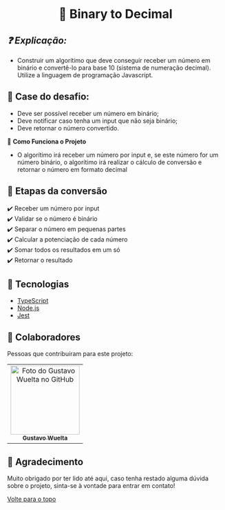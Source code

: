 <h1 align="center">🔢 Binary to Decimal</h1>

## <i> ❓ Explicação: </i>

- Construir um algorítimo que deve conseguir receber um número em binário e convertê-lo para base 10 (sistema de numeração decimal). Utilize a linguagem de programação Javascript.

## :page_facing_up: Case do desafio:

- Deve ser possível receber um número em binário;
- Deve notificar caso tenha um input que não seja binário;
- Deve retornar o número convertido.

🎲 **Como Funciona o Projeto**

- O algorítimo irá receber um número por input e, se este número for um número binário, o algorítimo irá realizar o cálculo de conversão e retornar o número em formato decimal

## 💾 Etapas da conversão

:heavy_check_mark: Receber um número por input\
:heavy_check_mark: Validar se o número é binário\
:heavy_check_mark: Separar o número em pequenas partes\
:heavy_check_mark: Calcular a potenciação de cada número\
:heavy_check_mark: Somar todos os resultados em um só\
:heavy_check_mark: Retornar o resultado

## 🚀 Tecnologias

- [TypeScript](https://www.typescriptlang.org/)
- [Node.js](https://nodejs.org/en/)
- [Jest](https://jestjs.io/pt-BR/)

## 🤝 Colaboradores

Pessoas que contribuíram para este projeto:

<table>
  <tr>
    <td align="center">
      <a href="#">
        <img src="https://avatars.githubusercontent.com/u/101107981?v=4" width="160px;" alt="Foto do Gustavo Wuelta no GitHub"/><br>
        <sub>
          <b>Gustavo Wuelta</b>
        </sub>
      </a>
    </td>
  </tr>
</table>

## 📝 Agradecimento

Muito obrigado por ter lido até aqui, caso tenha restado alguma dúvida sobre o projeto, sinta-se à vontade para entrar em contato!

<a href="#top">Volte para o topo</a>
